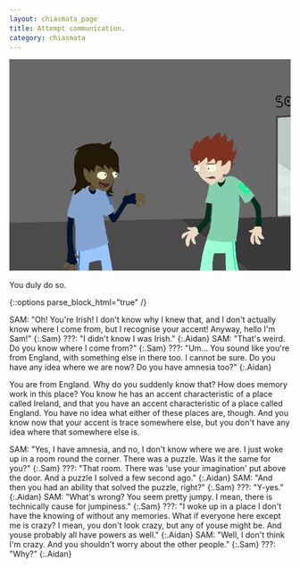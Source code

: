 ```yaml
---
layout: chiasmata_page
title: Attempt communication.
category: chiasmata
---
```


![020](/chiasmata/images/narrative/019.png)

You duly do so.

{::options parse_block_html="true" /}
<div class="dialogue">
SAM: "Oh! You're Irish! I don't know why I knew that, and I don't actually know where I come from, but I recognise your accent! Anyway, hello I'm Sam!"
{:.Sam}
???: "I didn't know I was Irish."
{:.Aidan}
SAM: "That's weird. Do you know where I come from?"
{:.Sam}
???: "Um... You sound like you're from England, with something else in there too. I cannot be sure. Do you have any idea where we are now? Do you have amnesia too?"
{:.Aidan}
</div>

You are from England. Why do you suddenly know that? How does memory work in this place? You know he has an accent characteristic of a place called Ireland, and that you have an accent characteristic of a place called England.
You have no idea what either of these places are, though. And you know now that your accent is trace somewhere else, but you don't have any idea where that somewhere else is.

<div class="dialogue">
SAM: "Yes, I have amnesia, and no, I don't know where we are. I just woke up in a room round the corner. There was a puzzle. Was it the same for you?"
{:.Sam}
???: "That room. There was 'use your imagination' put above the door. And a puzzle I solved a few second ago."
{:.Aidan}
SAM: "And then you had an ability that solved the puzzle, right?"
{:.Sam}
???: "Y-yes."
{:.Aidan}
SAM: "What's wrong? You seem pretty jumpy. I mean, there is technically cause for jumpiness."
{:.Sam}
???: "I woke up in a place I don't have the knowing of without any memories. What if everyone here except me is crazy? I mean, you don't look crazy, but any of youse might be. And youse probably all have powers as well."
{:.Aidan}
SAM: "Well, I don't think I'm crazy. And you shouldn't worry about the other people."
{:.Sam}
???: "Why?"
{:.Aidan}
</div>